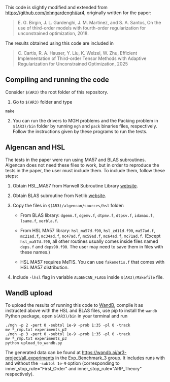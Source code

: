 This code is slightly modified and extended
from https://github.com/johngardenghi/ar4,
originally written for the paper:

> E. G. Birgin, J. L. Gardenghi, J. M. Martínez, and S. A. Santos, On
  the use of third-order models with fourth-order regularization for
  unconstrained optimization, 2018.

The results obtained using this code are included in

> C. Cartis, R. A. Hauser, Y. Liu, K. Welzel, W. Zhu, Efficient
  Implementation of Third-order Tensor Methods with Adaptive
  Regularization for Unconstrained Optimization, 2025

## Compiling and running the code

Consider `$(AR3)` the root folder of this repository.

1. Go to `$(AR3)` folder and type
```
make
```

2. You can run the drivers to MGH problems and the Packing problem in
`$(AR3)/bin` folder by running `mgh` and `pack` binaries files,
respectively. Follow the instructions given by these programs to run
the tests.

## Algencan and HSL

The tests in the paper were run using MA57 and BLAS
subroutines. Algencan does not need these files to work, but in order
to reproduce the tests in the paper, the user must include them. To
include them, follow these steps:

1. Obtain HSL_MA57 from Harwell Subroutine Library
[website](http://www.hsl.rl.ac.uk/).

2. Obtain BLAS subroutine from Netlib
[website](http://www.netlib.org/blas/).

3. Copy the files in `$(AR3)/algencan/sources/hsl` folder:

   * From BLAS library: `dgemm.f`, `dgemv.f`, `dtpmv.f`, `dtpsv.f`,
     `idamax.f`, `lsame.f`, `xerbla.f`.

   * From HSL MA57 library: `hsl_ma57d.f90`, `hsl_zd11d.f90`,
     `ma57ad.f`, `mc21ad.f`, `mc34ad.f`, `mc47ad.f`, `mc59ad.f`,
     `mc64ad.f`, `mc71ad.f`. (Except `hsl_ma57d.f90`, all other
     routines usually comes inside files named `deps.f` and
     `deps90.f90`. The user may need to save them in files with these
     names.)

   * HSL MA57 requires MeTIS. You can use `fakemetis.f` that comes
     with HSL MA57 distribution.

4. Include `-lhsl` flag in variable `ALGENCAN_FLAGS` inside
`$(AR3)/Makefile` file.

## WandB upload

To upload the results of running this code to
[WandB](https://wandb.ai/), compile it as instructed above with the
HSL and BLAS files, use pip to install the `wandb` Python package,
open `$(AR3)/bin` in your terminal and run

```
./mgh -p 2 -pert 0 -subtol 1e-9 -prob 1:35 -pl 0 -track
mv *_rmp.txt experiments_p2
./mgh -p 3 -pert 0 -subtol 1e-9 -prob 1:35 -pl 0 -track
mv *_rmp.txt experiments_p3
python upload_to_wandb.py
```

The generated data can be found at
https://wandb.ai/ar3-project/all_experiments
in the Exp_Benchmark_3 group. It includes runs with and without the
`-subtol 1e-9` option (corresponding to
inner_stop_rule="First_Order" and inner_stop_rule="ARP_Theory"
respectively).
